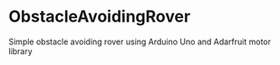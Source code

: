 # ObstacleAvoidingRover
Simple obstacle avoiding rover using Arduino Uno and Adarfruit motor library 
